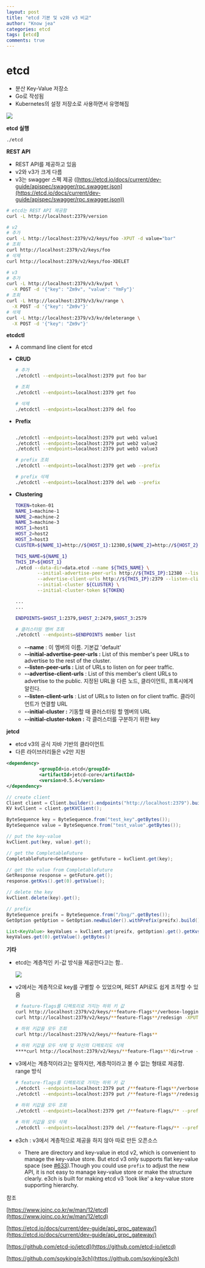 ```yaml
---
layout: post
title: "etcd 기본 및 v2와 v3 비교"
author: "Know jea"
categories: etcd
tags: [etcd]
comments: true
---
```


# etcd

- 분산 Key-Value 저장소
- Go로 작성됨
- Kubernetes의 설정 저장소로 사용하면서 유명해짐

![](https://knowjea.github.io/assets/images/2021-03-03/grafana/0.png)

**etcd 실행**

```bash
./etcd
```

**REST API**

- REST API를 제공하고 있음
- v2와 v3가 크게 다름
- v3는 swagger 스펙 제공 ([https://etcd.io/docs/current/dev-guide/apispec/swagger/rpc.swagger.json](https://etcd.io/docs/current/dev-guide/apispec/swagger/rpc.swagger.json))

```bash
# etcd는 REST API 제공함
curl -L http://localhost:2379/version

# v2
# 추가
curl -L http://localhost:2379/v2/keys/foo -XPUT -d value="bar"
# 조회
curl http://localhost:2379/v2/keys/foo
# 삭제
curl http://localhost:2379/v2/keys/foo-XDELET

# v3
# 추가
curl -L http://localhost:2379/v3/kv/put \
  -X POST -d '{"key": "Zm9v", "value": "YmFy"}'
# 조회
curl -L http://localhost:2379/v3/kv/range \
  -X POST -d '{"key": "Zm9v"}'
# 삭제
curl -L http://localhost:2379/v3/kv/deleterange \
  -X POST -d '{"key": "Zm9v"}'

```

**etcdctl** 

- A command line client for etcd
- **CRUD**

    ```bash
    # 추가
    ./etcdctl --endpoints=localhost:2379 put foo bar

    # 조회
    ./etcdctl --endpoints=localhost:2379 get foo

    # 삭제
    ./etcdctl --endpoints=localhost:2379 del foo
    ```

- **Prefix**

    ```bash

    ./etcdctl --endpoints=localhost:2379 put web1 value1
    ./etcdctl --endpoints=localhost:2379 put web2 value2
    ./etcdctl --endpoints=localhost:2379 put web3 value3

    # prefix 조회
    ./etcdctl --endpoints=localhost:2379 get web --prefix

    # prefix 삭제
    ./etcdctl --endpoints=localhost:2379 del web --prefix
    ```

- **Clustering**

    ```bash
    TOKEN=token-01
    NAME_1=machine-1
    NAME_2=machine-2
    NAME_3=machine-3
    HOST_1=host1
    HOST_2=host2
    HOST_3=host3
    CLUSTER=${NAME_1}=http://${HOST_1}:12380,${NAME_2}=http://${HOST_2}:12381,${NAME_3}=http://${HOST_3}:12384

    THIS_NAME=${NAME_1}
    THIS_IP=${HOST_1}
    ./etcd --data-dir=data.etcd --name ${THIS_NAME} \
            --initial-advertise-peer-urls http://${THIS_IP}:12380 --listen-peer-urls http://${THIS_IP}:12380 \
            --advertise-client-urls http://${THIS_IP}:2379 --listen-client-urls http://${THIS_IP}:2379 \
            --initial-cluster ${CLUSTER} \
            --initial-cluster-token ${TOKEN} 

    ...
    ...

    ENDPOINTS=$HOST_1:2379,$HOST_2:2479,$HOST_3:2579

    # 클러스터링 멤버 조회
    ./etcdctl --endpoints=$ENDPOINTS member list
    ```

    - **--name** : 이 멤버의 이름. 기본값 'default'
    - **--initial-advertise-peer-urls :** List of this member's peer URLs to advertise to the rest of the cluster.
    - **--listen-peer-urls :** List of URLs to listen on for peer traffic.
    - **--advertise-client-urls** : List of this member's client URLs to advertise to the public. 지정된 URL을 다른 노드, 클라이언트, 프록시에게 알린다.
    - **--listen-client-urls**  : List of URLs to listen on for client traffic. 클라이언트가 연결할 URL
    - **--initial-cluster :** 기동할 때 클러스터링 할 멤버의 URL
    - **--initial-cluster-token :**  각 클러스터를 구분하기 위한 key

**jetcd**

- etcd v3의 공식 자바 기반의 클라이언트
- 다른 라이브러리들은 v2만 지원

```xml
<dependency>
			<groupId>io.etcd</groupId>
			<artifactId>jetcd-core</artifactId>
			<version>0.5.4</version>
</dependency>
```

```java
// create client
Client client = Client.builder().endpoints("http://localhost:2379").build();
KV kvClient = client.getKVClient();

ByteSequence key = ByteSequence.from("test_key".getBytes());
ByteSequence value = ByteSequence.from("test_value".getBytes());

// put the key-value
kvClient.put(key, value).get();

// get the CompletableFuture
CompletableFuture<GetResponse> getFuture = kvClient.get(key);

// get the value from CompletableFuture
GetResponse response = getFuture.get();
response.getKvs().get(0).getValue();

// delete the key
kvClient.delete(key).get();

// prefix
ByteSequence preifx = ByteSequence.from("/bxg/".getBytes());
GetOption getOption = GetOption.newBuilder().withPrefix(preifx).build();

List<KeyValue> keyValues = kvClient.get(preifx, getOption).get().getKvs();
keyValues.get(0).getValue().getBytes()
```

**기타**

- etcd는 계층적인 키-값 방식을 제공한다고는 함..

    ![](https://knowjea.github.io/assets/images/2021-03-01/grafana/1.png)

- v2에서는 계층적으로 key를 구별할 수 있었으며, REST API로도 쉽게 조작할 수 있음

    ```bash
    # feature-flags를 디렉토리로 가지는 하위 키 값
    curl http://localhost:2379/v2/keys/**feature-flags**/verbose-logging -XPUT -d value="true"
    curl http://localhost:2379/v2/keys/**feature-flags**/redesign -XPUT -d value="false"

    # 하위 키값을 모두 조회
    curl http://localhost:2379/v2/keys/**feature-flags**

    # 하위 키값을 모두 삭제 및 자신의 디렉토리도 삭제
    ****curl http://localhost:2379/v2/keys/**feature-flags**?dir=true -XDELETE
    ```

- v3에서는 계층적이라고는 말하지만, 계층적이라고 볼 수 없는 형태로 제공함. range 방식

    ```bash
    # feature-flags를 디렉토리로 가지는 하위 키 값
    ./etcdctl --endpoints=localhost:2379 put /**feature-flags**/verbose-logging true 
    ./etcdctl --endpoints=localhost:2379 put /**feature-flags**/redesign  false

    # 하위 키값을 모두 조회
    ./etcdctl --endpoints=localhost:2379 get /**feature-flags/** --prefix

    # 하위 키값을 모두 삭제
    ./etcdctl --endpoints=localhost:2379 del /**feature-flags/** --prefix
    ```

- e3ch : v3에서 계층적으로 제공을 하지 않아 따로 만든 오픈소스
    - There are directory and key-value in etcd v2, which is convenient to manage the key-value store. But etcd v3 only supports flat key-value space (see [#633](https://github.com/coreos/etcd/issues/633#issuecomment-152768632)).Though you could use `prefix` to adjust the new API, it is not easy to manage key-value store or make the structure clearly. e3ch is built for making etcd v3 'look like' a key-value store supporting hierarchy.

참조

[https://www.joinc.co.kr/w/man/12/etcd](https://www.joinc.co.kr/w/man/12/etcd)

[https://etcd.io/docs/current/dev-guide/api_grpc_gateway/](https://etcd.io/docs/current/dev-guide/api_grpc_gateway/)

[https://github.com/etcd-io/jetcd](https://github.com/etcd-io/jetcd)

[https://github.com/soyking/e3ch](https://github.com/soyking/e3ch)